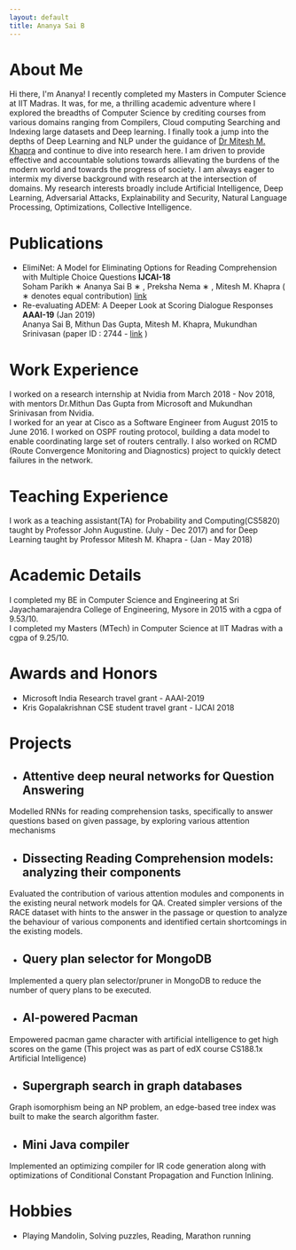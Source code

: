 ```yaml
---
layout: default
title: Ananya Sai B
---
```

# About Me
Hi there, I'm Ananya! I recently completed my Masters in Computer Science at IIT Madras. It was, for me, a thrilling academic adventure where I explored the breadths of Computer Science by crediting courses from various domains ranging from Compilers, Cloud computing Searching and Indexing large datasets and Deep learning. I finally took a jump into the depths of Deep Learning and NLP under the guidance of [Dr Mitesh M. Khapra](http://www.cse.iitm.ac.in/~miteshk/) and continue to dive into research here. I am driven to provide effective and accountable solutions towards allievating the burdens of the modern world and towards the progress of society. I am always eager to intermix my diverse background with research at the intersection of domains. My research interests broadly include Artificial Intelligence, Deep Learning, Adversarial Attacks, Explainability and Security, Natural Language Processing, Optimizations, Collective Intelligence.

# Publications
- ElimiNet: A Model for Eliminating Options for Reading Comprehension with Multiple Choice Questions <b>IJCAI-18</b> <br/>
Soham Parikh ∗ Ananya Sai B ∗ , Preksha Nema ∗ , Mitesh M. Khapra ( ∗ denotes equal contribution) [link](https://www.ijcai.org/proceedings/2018/0594.pdf)<br/>
- Re-evaluating ADEM: A Deeper Look at Scoring Dialogue Responses <b>AAAI-19</b> (Jan 2019) <br/>
Ananya Sai B, Mithun Das Gupta, Mitesh M. Khapra, Mukundhan Srinivasan (paper ID : 2744 - [link](https://aaai.org/Conferences/AAAI-19/wp-content/uploads/2018/11/AAAI-19_Accepted_Papers.pdf) )

# Work Experience
I worked on a research internship at Nvidia from March 2018 - Nov 2018, with mentors Dr.Mithun Das Gupta from Microsoft and Mukundhan Srinivasan from Nvidia. <br/>
I worked for an year at Cisco as a Software Engineer from August 2015 to June 2016. I worked on OSPF routing protocol, building a data model to enable coordinating large set of routers centrally. I also worked on RCMD (Route Convergence Monitoring and Diagnostics) project to quickly detect failures in the network.

# Teaching Experience
I work as a teaching assistant(TA) for Probability and Computing(CS5820) taught by Professor John Augustine. (July - Dec 2017) and for Deep Learning taught by Professor Mitesh M. Khapra - (Jan - May 2018)

# Academic Details
I completed my BE in Computer Science and Engineering at Sri Jayachamarajendra College of Engineering, Mysore in 2015 with a cgpa of 9.53/10. <br/>
I completed my Masters (MTech) in Computer Science at IIT Madras with a cgpa of 9.25/10.

# Awards and Honors
- Microsoft India Research travel grant - AAAI-2019 
- Kris Gopalakrishnan CSE student travel grant - IJCAI 2018

# Projects
- ## Attentive deep neural networks for Question Answering
Modelled RNNs for reading comprehension tasks, specifically to answer questions based on given passage, by exploring various attention mechanisms
- ## Dissecting Reading Comprehension models: analyzing their components
Evaluated the contribution of various attention modules and components in the existing neural network models for QA. Created simpler versions of the RACE dataset with hints to the answer in the passage or question to analyze the behaviour of various components and identified certain shortcomings in the existing models.
- ## Query plan selector for MongoDB
Implemented a query plan selector/pruner in MongoDB to reduce the number of query plans to be executed.
- ## AI-powered Pacman
Empowered pacman game character with artificial intelligence to get high scores on the game (This project was as part of edX course CS188.1x Artificial Intelligence)
- ## Supergraph search in graph databases
Graph isomorphism being an NP problem, an edge-based tree index was built to make the search algorithm faster.
- ## Mini Java compiler
Implemented an optimizing compiler for IR code generation along with optimizations of Conditional Constant Propagation and Function Inlining.

# Hobbies
- Playing Mandolin, Solving puzzles, Reading, Marathon running

